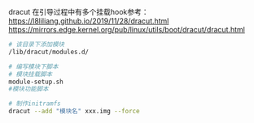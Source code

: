 dracut 在引导过程中有多个挂载hook参考：
https://l8liliang.github.io/2019/11/28/dracut.html
https://mirrors.edge.kernel.org/pub/linux/utils/boot/dracut/dracut.html

```bash
# 该目录下添加模块
/lib/dracut/modules.d/

# 编写模块下脚本
# 模块挂载脚本
module-setup.sh
#模块功能脚本

# 制作initramfs
dracut --add "模块名" xxx.img --force

```